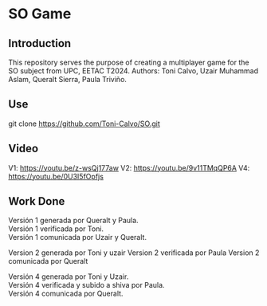 # SO Game
## Introduction
This repository serves the purpose of creating a multiplayer game for the SO subject from UPC, EETAC T2024.
Authors: Toni Calvo, Uzair Muhammad Aslam, Queralt Sierra, Paula Triviño.
## Use
git clone https://github.com/Toni-Calvo/SO.git
## Video
V1: https://youtu.be/z-wsQj177aw
V2: https://youtu.be/9v11TMqQP6A
V4: https://youtu.be/0U3I5fOpfjs
## Work Done
Versión 1 generada por Queralt y Paula.<br>
Versión 1 verificada por Toni.<br>
Versión 1 comunicada por Uzair y Queralt.<br> 

Version 2 generada por Toni y uzair
Version 2 verificada por Paula
Version 2 comunicada por Queralt

Versión 4 generada por Toni y Uzair.<br>
Versión 4 verificada y subido a shiva por Paula.<br>
Versión 4 comunicada por Queralt.<br> 
